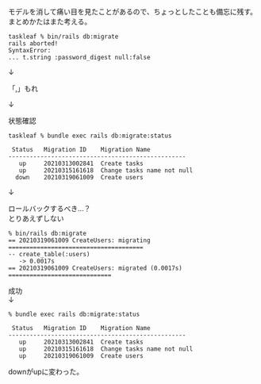 モデルを消して痛い目を見たことがあるので、ちょっとしたことも備忘に残す。    
まとめかたはまた考える。


```
taskleaf % bin/rails db:migrate
rails aborted!
SyntaxError: 
... t.string :password_digest null:false
```
↓

「,」もれ

↓

状態確認
```
taskleaf % bundle exec rails db:migrate:status

 Status   Migration ID    Migration Name
--------------------------------------------------
   up     20210313002841  Create tasks
   up     20210315161618  Change tasks name not null
  down    20210319061009  Create users
```

↓

ロールバックするべき…？    
とりあえずしない
```
% bin/rails db:migrate                                                  
== 20210319061009 CreateUsers: migrating ======================================
-- create_table(:users)
   -> 0.0017s
== 20210319061009 CreateUsers: migrated (0.0017s) =============================
```

成功    
↓

```
% bundle exec rails db:migrate:status

 Status   Migration ID    Migration Name
--------------------------------------------------
   up     20210313002841  Create tasks
   up     20210315161618  Change tasks name not null
   up     20210319061009  Create users
```

downがupに変わった。






